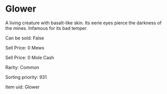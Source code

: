# Glower

A living creature with basalt-like skin. Its eerie eyes pierce the darkness of the mines. Infamous for its bad temper.

Can be sold: False

Sell Price: 0 Mews

Sell Price: 0 Mole Cash

Rarity: Common

Sorting priority: 931

Item uid: Glower